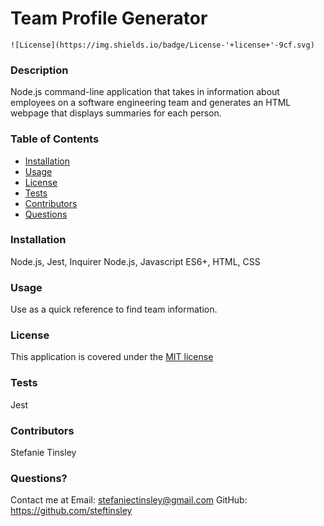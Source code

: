 # Team Profile Generator
  
    ![License](https://img.shields.io/badge/License-'+license+'-9cf.svg)
    
  ### Description
  Node.js command-line application that takes in information about employees on a software engineering team and generates an HTML webpage that displays summaries for each person.
  
  ### Table of Contents 
  - [Installation](#installation)
  - [Usage](#usage)
  - [License](#license)
  - [Tests](#tests)
  - [Contributors](#contributors)
  - [Questions](#questions)

  ### Installation
  Node.js, Jest, Inquirer
  Node.js, Javascript ES6+, HTML, CSS
  
  ### Usage
  Use as a quick reference to find team information. 
  

   
  ### License 
  This application is covered under the [MIT license](https://choosealicense.com/licenses/mit/)
  

  ### Tests
  Jest

  ### Contributors
  Stefanie Tinsley

  ### Questions?
  Contact me at 
  Email: stefaniectinsley@gmail.com
  GitHub: https://github.com/steftinsley
